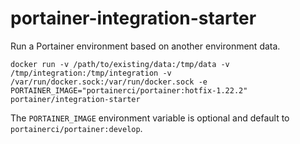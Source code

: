 # portainer-integration-starter

Run a Portainer environment based on another environment data.

```
docker run -v /path/to/existing/data:/tmp/data -v /tmp/integration:/tmp/integration -v /var/run/docker.sock:/var/run/docker.sock -e PORTAINER_IMAGE="portainerci/portainer:hotfix-1.22.2" portainer/integration-starter
```

The `PORTAINER_IMAGE` environment variable is optional and default to `portainerci/portainer:develop`.
